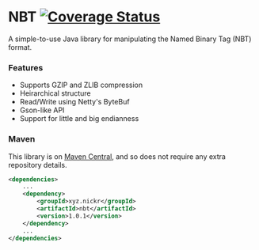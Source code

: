 NBT   [![Coverage Status](https://coveralls.io/repos/github/nickrobson/nbt/badge.svg?branch=master)](https://coveralls.io/github/nickrobson/nbt?branch=master)
=========

A simple-to-use Java library for manipulating the Named Binary Tag (NBT) format.

### Features
* Supports GZIP and ZLIB compression
* Heirarchical structure
* Read/Write using Netty's ByteBuf
* Gson-like API
* Support for little and big endianness

### Maven

This library is on [Maven Central](http://repo1.maven.org/maven2/xyz/nickr/nbt/), and so does not require any extra repository details.

```xml
<dependencies>
    ...
    <dependency>
        <groupId>xyz.nickr</groupId>
        <artifactId>nbt</artifactId>
        <version>1.0.1</version>
    </dependency>
    ...
</dependencies>
```